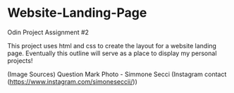 # Website-Landing-Page
Odin Project Assignment #2

This project uses html and css to create the layout for a website landing page. Eventually this outline will serve as
a place to display my personal projects!

(Image Sources)
Question Mark Photo - Simmone Secci (Instagram contact (https://www.instagram.com/simoneseccii/))
